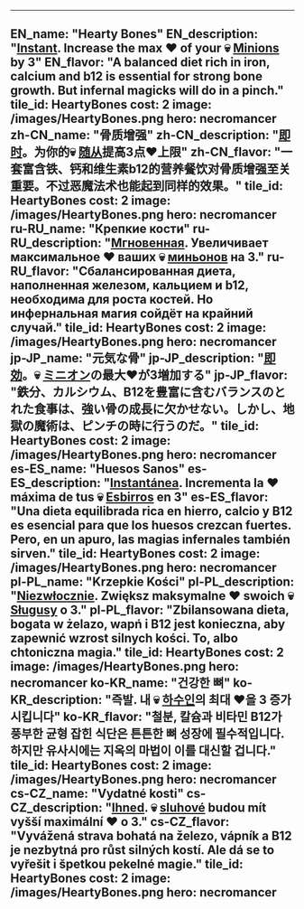 ---

EN_name: "Hearty Bones"
EN_description: "<u><u>Instant</u></u>. Increase the max ❤️ of your 💀 <u>Minions</u> by 3"
EN_flavor: "A balanced diet rich in iron, calcium and b12 is essential for strong bone growth. But infernal magicks will do in a pinch."
tile_id: HeartyBones
cost: 2
image: /images/HeartyBones.png
hero: necromancer
zh-CN_name: "骨质增强"
zh-CN_description: "<u><u>即时</u></u>。为你的💀 <u>随从</u>提高3点❤️上限"
zh-CN_flavor: "一套富含铁、钙和维生素b12的营养餐饮对骨质增强至关重要。不过恶魔法术也能起到同样的效果。"
tile_id: HeartyBones
cost: 2
image: /images/HeartyBones.png
hero: necromancer
ru-RU_name: "Крепкие кости"
ru-RU_description: "<u><u>Мгновенная</u></u>. Увеличивает максимальное ❤️ ваших 💀 <u>миньонов</u> на 3."
ru-RU_flavor: "Сбалансированная диета, наполненная железом, кальцием и b12, необходима для роста костей. Но инфернальная магия сойдёт на крайний случай."
tile_id: HeartyBones
cost: 2
image: /images/HeartyBones.png
hero: necromancer
jp-JP_name: "元気な骨"
jp-JP_description: "<u><u>即効</u></u>。💀 <u>ミニオン</u>の最大❤️が3増加する"
jp-JP_flavor: "鉄分、カルシウム、B12を豊富に含むバランスのとれた食事は、強い骨の成長に欠かせない。しかし、地獄の魔術は、ピンチの時に行うのだ。"
tile_id: HeartyBones
cost: 2
image: /images/HeartyBones.png
hero: necromancer
es-ES_name: "Huesos Sanos"
es-ES_description: "<u><u>Instantánea</u></u>. Incrementa la ❤️ máxima de tus 💀 <u>Esbirros</u> en 3"
es-ES_flavor: "Una dieta equilibrada rica en hierro, calcio y B12 es esencial para que los huesos crezcan fuertes. Pero, en un apuro, las magias infernales también sirven."
tile_id: HeartyBones
cost: 2
image: /images/HeartyBones.png
hero: necromancer
pl-PL_name: "Krzepkie Kości"
pl-PL_description: "<u><u>Niezwłocznie</u></u>. Zwiększ maksymalne ❤️ swoich 💀 <u>Sługusy</u> o 3."
pl-PL_flavor: "Zbilansowana dieta, bogata w żelazo, wapń i B12 jest konieczna, aby zapewnić wzrost silnych kości. To, albo chtoniczna magia."
tile_id: HeartyBones
cost: 2
image: /images/HeartyBones.png
hero: necromancer
ko-KR_name: "건강한 뼈"
ko-KR_description: "즉발. 내 💀 <u>하수인</u>의 최대 ❤️을 3 증가시킵니다"
ko-KR_flavor: "철분, 칼슘과 비타민 B12가 풍부한 균형 잡힌 식단은 튼튼한 뼈 성장에 필수적입니다. 하지만 유사시에는 지옥의 마법이 이를 대신할 겁니다."
tile_id: HeartyBones
cost: 2
image: /images/HeartyBones.png
hero: necromancer
cs-CZ_name: "Vydatné kosti"
cs-CZ_description: "<u><u>Ihned</u></u>. 💀 <u>sluhové</u> budou mít vyšší maximální ❤️ o 3."
cs-CZ_flavor: "Vyvážená strava bohatá na železo, vápník a B12 je nezbytná pro růst silných kostí. Ale dá se to vyřešit i špetkou pekelné magie."
tile_id: HeartyBones
cost: 2
image: /images/HeartyBones.png
hero: necromancer
---